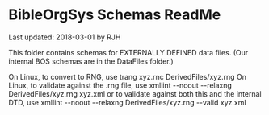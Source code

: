 BibleOrgSys Schemas ReadMe
==========================

Last updated: 2018-03-01 by RJH

This folder contains schemas for EXTERNALLY DEFINED data files.
    (Our internal BOS schemas are in the DataFiles folder.)

On Linux, to convert to RNG, use
      trang xyz.rnc DerivedFiles/xyz.rng
On Linux, to validate against the .rng file, use
      xmllint --noout --relaxng DerivedFiles/xyz.rng xyz.xml
or to validate against both this and the internal DTD, use
      xmllint --noout --relaxng DerivedFiles/xyz.rng --valid xyz.xml
